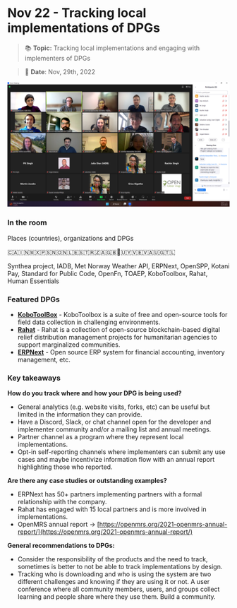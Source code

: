 # Nov 22 - Tracking local implementations of DPGs

> 📚 **Topic:** Tracking local implementations and engaging with implementers of DPGs 

> 📅 **Date**: Nov, 29th, 2022



![Untitled](Nov%2022%20-%20Tracking%20local%20implementations%202ee0e05baddb4a739bcb5dd5e8fb9ccb/Untitled.png)

### In the room

Places (countries), organizations and DPGs

🇨🇦🇮🇳🇲🇽🇵🇸🇳🇴🇳🇱🇪🇸🇹🇷🇿🇦🇬🇧🏴󠁧󠁢󠁥󠁮󠁧󠁿🇺🇾🇻🇪🇻🇦🇺🇬🇹🇱

Synthea project, IADB, Met Norway Weather API, ERPNext, OpenSPP, Kotani Pay, Standard for Public Code, OpenFn, TOAEP, KoboToolbox, Rahat, Human Essentials

### Featured DPGs

- **[KoboToolBox](https://app.digitalpublicgoods.net/a/10267)** - KoboToolbox is a suite of free and open-source tools for field data collection in challenging environments.
- **[Rahat](https://app.digitalpublicgoods.net/a/10092)** - Rahat is a collection of open-source blockchain-based digital relief distribution management projects for humanitarian agencies to support marginalized communities.
- **[ERPNext](https://app.digitalpublicgoods.net/a/10138)** - Open source ERP system for financial accounting, inventory management, etc.

### Key takeaways

**How do you track where and how your DPG is being used?** 

- General analytics (e.g. website visits, forks, etc) can be useful but limited in the information they can provide.
- Have a Discord, Slack, or chat channel open for the developer and implementer community and/or a mailing list and annual meetings.
- Partner channel as a program where they represent local implementations.
- Opt-in self-reporting channels where implementers can submit any use cases and maybe incentivize information flow with an annual report highlighting those who reported.

**Are there any case studies or outstanding examples?**

- ERPNext has 50+ partners implementing partners with a formal relationship with the company.
- Rahat has engaged with 15 local partners and is more involved in implementations.
- OpenMRS annual report → [https://openmrs.org/2021-openmrs-annual-report/](https://openmrs.org/2021-openmrs-annual-report/)

**General recommendations to DPGs:**

- Consider the responsibility of the products and the need to track, sometimes is better to not be able to track implementations by design.
- Tracking who is downloading and who is using the system are two different challenges and knowing if they are using it or not. A user conference where all community members, users, and groups collect learning and people share where they use them. Build a community.